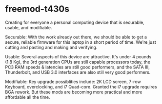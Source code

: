 # freemod-t430s
Creating for everyone a personal computing device that is securable, usable, and modifiable.

Securable:
With the work already out there, we should be able to get a secure, reliable firmware for this laptop in a short period of time. We're just cutting and pasting and making and verifying.

Usable:
Several aspects of this device are attractive. It's under 4 pounds (1.8 Kg), the 3rd generation CPUs are still capable processors today, the PC3 RAM speeds & latencies are still good performers, and the SATA III, Thunderbolt, and USB 3.0 interfaces are also still very good performers.

Modifiable:
Key upgrade possiblities include: 2K LCD screen, 7-row Keyboard, overclocking, and i7 Quad-core. Granted the i7 upgrade requires BGA rework. But these mods are becoming more practical and more affordable all the time.
